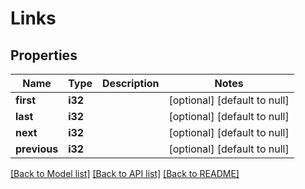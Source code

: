 # Links

## Properties
Name | Type | Description | Notes
------------ | ------------- | ------------- | -------------
**first** | **i32** |  | [optional] [default to null]
**last** | **i32** |  | [optional] [default to null]
**next** | **i32** |  | [optional] [default to null]
**previous** | **i32** |  | [optional] [default to null]

[[Back to Model list]](../README.md#documentation-for-models) [[Back to API list]](../README.md#documentation-for-api-endpoints) [[Back to README]](../README.md)


